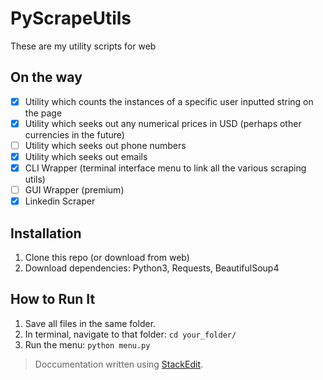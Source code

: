 # PyScrapeUtils
These are my utility scripts for web 

## On the way
 - [x] Utility which counts the instances of a specific user inputted string on the page
 - [x] Utility which seeks out any numerical prices in USD (perhaps other currencies in the future)
 - [ ] Utility which seeks out phone numbers
 - [x] Utility which seeks out emails
 - [x] CLI Wrapper (terminal interface menu to link all the various scraping utils)
 - [ ] GUI Wrapper (premium)
 - [x] Linkedin Scraper

## Installation
1.  Clone this repo (or download from web)
2. Download dependencies: Python3, Requests, BeautifulSoup4

## How to Run It
1.  Save all files in the same folder.
2.  In terminal, navigate to that folder:
`cd your_folder/` 
3.  Run the menu:
`python menu.py`




> Doccumentation written using [StackEdit](https://stackedit.io/).